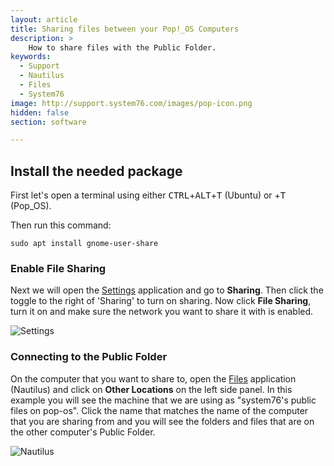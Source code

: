 ```yaml
---
layout: article
title: Sharing files between your Pop!_OS Computers
description: >
    How to share files with the Public Folder.
keywords:
  - Support
  - Nautilus
  - Files
  - System76
image: http://support.system76.com/images/pop-icon.png
hidden: false
section: software

---
```


## Install the needed package

First let's open a terminal using either <kbd>CTRL</kbd>+<kbd>ALT</kbd>+<kbd>T</kbd> (Ubuntu)
 or <kbd><span class="fl-pop-key"></span></kbd>+<kbd>T</kbd> (Pop_OS).

Then run this command:

```
sudo apt install gnome-user-share
```

### Enable File Sharing

Next we will open the <u>Settings</u> application and go to **Sharing**. Then click the toggle to the right of 'Sharing' to turn on sharing. Now click **File Sharing**, turn it on and make sure the network you want to share it with is enabled.

![Settings](/images/file-sharing/settings.png)

### Connecting to the Public Folder 

On the computer that you want to share to, open the <u>Files</u> application (Nautilus) and click on **Other Locations** on the left side panel. In this example you will see the machine that we are using as "system76's public files on pop-os". Click the name that matches the name of the computer that you are sharing from and you will see the folders and files that are on the other computer's Public Folder.

![Nautilus](/images/file-sharing/connecting-to-public-folder.png)
